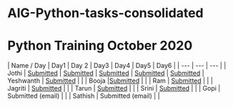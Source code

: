 # AIG-Python-tasks-consolidated

# Python Training October 2020

| Name / Day | Day1 | Day 2 | Day3 | Day4 | Day5 | Day6 |
| --- | --- | --- |
| Jothi | [Submitted](https://github.com/jojerry/AIG-Python-tasks/tree/main/Day1) | [Submitted](https://github.com/jojerry/AIG-Python-tasks/tree/main/Day2) | [Submitted](https://github.com/jojerry/AIG-Python-tasks/tree/main/Day3) | [Submitted](https://github.com/jojerry/AIG-Python-tasks/tree/main/Day4) | [Submitted](https://github.com/jojerry/AIG-Python-tasks/tree/main/Day5)
| Yeshwanth | [Submitted](https://github.com/Yeshwanth299/python/tree/main/Day_1) | |
| Booja |[Submitted](https://github.com/Booja97/python) | |
| Ram | [Submitted](https://github.com/ram326798/Python_coding) | |
| Jagriti | [Submitted](https://github.com/Jagriti21/Python-Exercises/blob/main/Day1/PracticeAssignment.ipynb) | |
| Tarun | [Submitted](https://github.com/tarunkumarchinni/python-excercises/tree/main/day1) | |
| Srini | [Submitted](https://github.com/srinivasvarma9/Day1-tasks) | |
| Gopi | Submitted (email) | |
| Sathish | Submitted (email) | |
